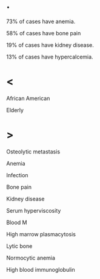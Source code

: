 # .

73% of cases have anemia.

58% of cases have bone pain

19% of cases have kidney disease.

13% of cases have hypercalcemia.

# <

African American

Elderly

# >

Osteolytic metastasis

Anemia

Infection

Bone pain

Kidney disease

Serum hyperviscosity

Blood M

High marrow plasmacytosis

Lytic bone

Normocytic anemia

High blood immunoglobulin
